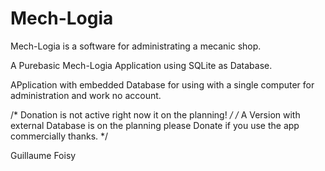 # Mech-Logia
Mech-Logia is a software for administrating a mecanic shop.

A Purebasic Mech-Logia Application using SQLite as Database.

APplication with embedded Database for using with a single computer for administration and work no account.

/* Donation is not active right now it on the planning! */
/* A Version with external Database is on the planning please Donate if you use the app commercially thanks. */

Guillaume Foisy
